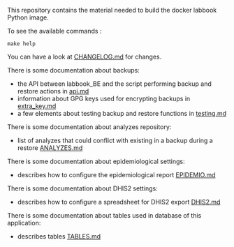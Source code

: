 This repository contains the material needed to build the docker labbook Python image.

To see the available commands :

    make help

You can have a look at [CHANGELOG.md](CHANGELOG.md) for changes.

There is some documentation about backups:

- the API between labbook_BE and the script performing backup and restore actions in [api.md](labbook_BE/script/doc/api.md)
- information about GPG keys used for encrypting backups in [extra_key.md](labbook_BE/script/doc/extra_key.md)
- a few elements about testing backup and restore functions in [testing.md](labbook_BE/script/doc/testing.md)


There is some documentation about analyzes repository:

- list of analyzes that could conflict with existing in a backup during a restore [ANALYZES.md](ANALYZES.md)


There is some documentation about epidemiological settings:

- describes how to configure the epidemiological report [EPIDEMIO.md](EPIDEMIO.md)


There is some documentation about DHIS2 settings:

- describes how to configure a spreadsheet for DHIS2 export [DHIS2.md](DHIS2.md)


There is some documentation about tables used in database of this application:

- describes tables [TABLES.md](labbook_BE/TABLES.md)
